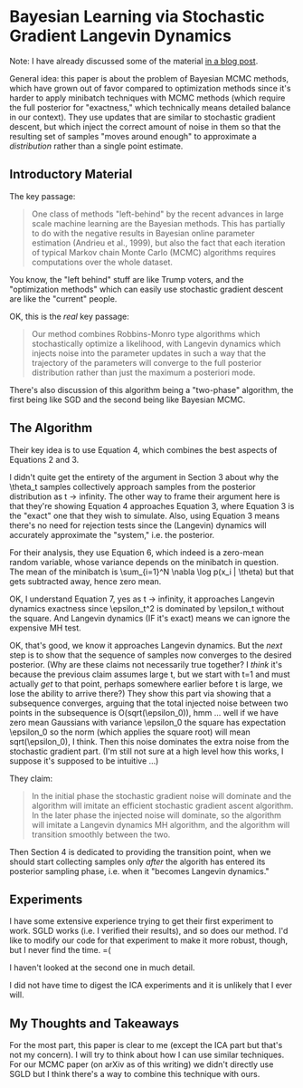 # Bayesian Learning via Stochastic Gradient Langevin Dynamics

Note: I have already discussed some of the material [in a blog post](https://danieltakeshi.github.io/2016-06-19-some-recent-results-on-minibatch-markov-chain-monte-carlo-methods/).

General idea: this paper is about the problem of Bayesian MCMC methods, which have grown out of favor compared to optimization methods since it's harder to apply minibatch techniques with MCMC methods (which require the full posterior for "exactness," which technically means detailed balance in our context). They use updates that are similar to stochastic gradient descent, but which inject the correct amount of noise in them so that the resulting set of samples "moves around enough" to approximate a *distribution* rather than a single point estimate.


## Introductory Material

The key passage:

> One class of methods "left-behind" by the recent advances in large scale machine learning are the Bayesian methods. This has partially to do with the negative results in Bayesian online parameter estimation (Andrieu et al., 1999), but also the fact that each iteration of typical Markov chain Monte Carlo (MCMC) algorithms requires computations over the whole dataset.

You know, the "left behind" stuff are like Trump voters, and the "optimization methods" which can easily use stochastic gradient descent are like the "current" people.

OK, this is the *real* key passage:

> Our method combines Robbins-Monro type algorithms which stochastically optimize a likelihood, with Langevin dynamics which injects noise into the parameter updates in such a way that the trajectory of the parameters will converge to the full posterior distribution rather than just the maximum a posteriori mode.

There's also discussion of this algorithm being a "two-phase" algorithm, the first being like SGD and the second being like Bayesian MCMC.


## The Algorithm

Their key idea is to use Equation 4, which combines the best aspects of Equations 2 and 3.

I didn't quite get the entirety of the argument in Section 3 about why the \theta_t samples collectively approach samples from the posterior distribution as t -> infinity. The other way to frame their argument here is that they're showing Equation 4 approaches Equation 3, where Equation 3 is the "exact" one that they wish to simulate. Also, using Equation 3 means there's no need for rejection tests since the (Langevin) dynamics will accurately approximate the "system," i.e. the posterior.

For their analysis, they use Equation 6, which indeed is a zero-mean random variable, whose variance depends on the minibatch in question. The mean of the minibatch is \sum_{i=1}^N \nabla \log p(x_i | \theta) but that gets subtracted away, hence zero mean.

OK, I understand Equation 7, yes as t -> infinity, it approaches Langevin dynamics exactness since \epsilon_t^2 is dominated by \epsilon_t without the square. And Langevin dynamics (IF it's exact) means we can ignore the expensive MH test.

OK, that's good, we know it approaches Langevin dynamics. But the *next* step is to show that the sequence of samples now converges to the desired posterior. (Why are these claims not necessarily true together? I *think* it's because the previous claim assumes large t, but we start with t=1 and must actually *get* to that point, perhaps somewhere earlier before t is large, we lose the ability to arrive there?) They show this part via showing that a subsequence converges, arguing that the total injected noise between two points in the subsequence is O(sqrt(\epsilon_0)), hmm ... well if we have zero mean Gaussians with variance \epsilon_0 the square has expectation \epsilon_0 so the norm (which applies the square root) will mean sqrt(\epsilon_0), I think. Then this noise dominates the extra noise from the stochastic gradient part. (I'm still not sure at a high level how this works, I suppose it's supposed to be intuitive ...)

They claim:

> In the initial phase the stochastic gradient noise will dominate and the algorithm will imitate an efficient stochastic gradient ascent algorithm. In the later phase the injected noise will dominate, so the algorithm will imitate a Langevin dynamics MH algorithm, and the algorithm will transition smoothly between the two.

Then Section 4 is dedicated to providing the transition point, when we should start collecting samples only *after* the algorith has entered its posterior sampling phase, i.e. when it "becomes Langevin dynamics."


## Experiments

I have some extensive experience trying to get their first experiment to work. SGLD works (i.e. I verified their results), and so does our method. I'd like to modify our code for that experiment to make it more robust, though, but I never find the time. =(

I haven't looked at the second one in much detail.

I did not have time to digest the ICA experiments and it is unlikely that I ever will.


## My Thoughts and Takeaways

For the most part, this paper is clear to me (except the ICA part but that's not my concern). I will try to think about how I can use similar techniques. For our MCMC paper (on arXiv as of this writing) we didn't directly use SGLD but I think there's a way to combine this technique with ours.

